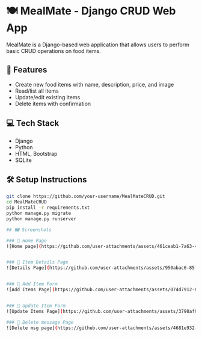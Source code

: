 # 🍽️ MealMate - Django CRUD Web App

MealMate is a Django-based web application that allows users to perform basic CRUD operations on food items.

## 🚀 Features
- Create new food items with name, description, price, and image
- Read/list all items
- Update/edit existing items
- Delete items with confirmation

## 💻 Tech Stack
- Django
- Python
- HTML, Bootstrap
- SQLite

## 🛠️ Setup Instructions

```bash
git clone https://github.com/your-username/MealMateCRUD.git
cd MealMateCRUD
pip install -r requirements.txt
python manage.py migrate
python manage.py runserver

## 🖼️ Screenshots

### 🔹 Home Page
![Home page](https://github.com/user-attachments/assets/461ceab1-7a63-4782-8010-ccc061ccacac)


### 🔹 Item Details Page
![Details Page](https://github.com/user-attachments/assets/950abac6-85fc-42af-9786-361da5d013b0)


### 🔹 Add Item Form
![Add Items Page](https://github.com/user-attachments/assets/074d7912-8697-45dc-8713-f795851e9e32)


### 🔹 Update Item Form
![Update Items Page](https://github.com/user-attachments/assets/3790af9c-19ca-4d65-bb7a-be533b0e1834)

### 🔹 Delete message Page
![Delete msg page](https://github.com/user-attachments/assets/4681e932-6486-4cd0-beff-8c3c82f6f82b)
